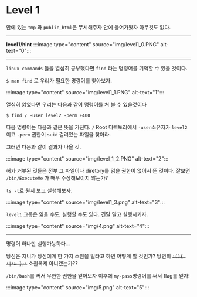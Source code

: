 # Level 1

안에 있는 `tmp` 와 `public_html`은 무시해주자 안에 들어가봤자 아무것도 없다.

---

**level1/hint**
:::image type="content" source="img/level1_0.PNG" alt-text="0":::

---

`linux commands` 들을 열심히 공부했다면 `find` 라는 명령어를 기억할 수 있을 것이다.

`$ man find` 로 우리가 필요한 명령어를 찾아보자.

:::image type="content" source="img/level1_1.PNG" alt-text="1":::

열심히 읽었다면 우리는 다음과 같이 명령어를 쳐 볼 수 있을것이다

`$ find / -user level2 -perm +400`

다음 명령어는 다음과 같은 뜻을 가진다. `/` Root 디렉토리에서 `-user`소유자가 `level2`이고 `-perm` 권한이 `suid` 걸려있는 파일을 찾아라.

그러면 다음과 같이 결과가 나올 것.

:::image type="content" source="img/level_1_2.PNG" alt-text="2":::

허가 거부된 것들은 전부 그 파일이나 diretory를 읽을 권한이 없어서 뜬 것이다. 잘보면 `/bin/ExecuteMe` 가 매우 수상해보이지 않는가?

`ls -l`로 뭔지 보고 실행해보자.

:::image type="content" source="img/level1_3.png" alt-text="3":::

`level1` 그룹은 읽을 수도, 실행할 수도 있다. 긴말 말고 실행시키자.

:::image type="content" source="img/4.png" alt-text="4":::

---

명령어 하나만 실행가능하다...

당신은 지니가 당신에게 한 가지 소원을 빌라고 하면 어떻게 할 것인가? 당연히 ~~`:(){ :|:& };:`~~ 소원복제 아니겠는가??

`/bin/bash`를 써서 무한한 권한을 얻어보자
이후에 `my-pass`명령어를 써서 flag를 얻자!

:::image type="content" source="img/5.png" alt-text="5":::
